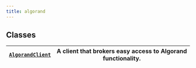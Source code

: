 ```yaml
---
title: algorand
---
```

## Classes

| [`AlgorandClient`](/reference/algokit-utils-py/api/algorand/algorandclient/#algokit_utils.algorand.AlgorandClient)   | A client that brokers easy access to Algorand functionality.   |
|-------------------------------------------------------------------------------|----------------------------------------------------------------|